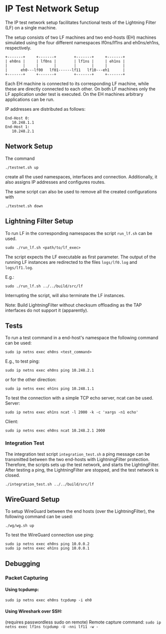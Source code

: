 # IP Test Network Setup

The IP test network setup facilitates functional tests of the Lightning Filter (LF) on a single machine.

The setup consists of two LF machines and two end-hosts (EH) machines simulated using the four different namespaces lf0ns/lf1ns and eh0ns/eh1ns, respectively.

```
+-------+     +-------+        +-------+     +-------+
| eh0ns |     | lf0ns |        | lf1ns |     | eh1ns |
|       |     |       |        |       |     |       |
|      eh0---lf00   lf01------lf11   lf10---eh1      |
+-------+     +-------+        +-------+     +-------+
```

Each EH machine is connected to its corresponding LF machine, while these are directly connected to each other.
On both LF machines only the LF application under test is executed. On the EH machines arbitrary applications can be run.

IP addresses are distributed as follows:
```
End-Host 0:
   10.248.1.1
End-Host 1:
   10.248.2.1
```

## Network Setup

The command
```
./testnet.sh up
```
create all the used namespaces, interfaces and connection. Additionally, it also assigns IP addresses and configures routes.

The same script can also be used to remove all the created configurations with
```
./testnet.sh down
```

## Lightning Filter Setup

To run LF in the corresponding namespaces the script ``run_lf.sh`` can be used.
```
sudo ./run_lf.sh <path/to/lf_exec>
```
The script expects the LF executable as first parameter. The output of the running LF instances are redirected to the files ``logs/lf0.log`` and ``logs/lf1.log``.

E.g.:
```
sudo ./run_lf.sh ../../build/src/lf
```

Interrupting the script, will also terminate the LF instances.

Note: Build LightningFilter without checksum offloading as the TAP interfaces do not support it (apparently).

## Tests

To run a test command in a end-host's namespace the following command can be used:
```
sudo ip netns exec eh0ns <test_command>
```

E.g., to test ping:
```
sudo ip netns exec eh0ns ping 10.248.2.1
```
or for the other direction:
```
sudo ip netns exec eh1ns ping 10.248.1.1
```

To test the connection with a simple TCP echo server, ncat can be used.
Server:
```
sudo ip netns exec eh1ns ncat -l 2000 -k -c 'xargs -n1 echo'
```
Client:
```
sudo ip netns exec eh0ns ncat 10.248.2.1 2000
```

### Integration Test

The integration test script `integration_test.sh` a ping message can be transmitted between the two end-hosts with LightningFilter protection.
Therefore, the scripts sets up the test network, and starts the LightingFilter. After testing a ping, the LightningFilter are stopped, and the test network is closed.

```
./integration_test.sh ../../build/src/lf
```

## WireGuard Setup
To setup WireGuard between the end hosts (over the LightningFilter), the following command can be used:
```
./wg/wg.sh up
```

To test the WireGuard connection use ping:
```
sudo ip netns exec eh0ns ping 10.0.0.2
sudo ip netns exec eh1ns ping 10.0.0.1
```


## Debugging

### Packet Capturing

#### Using tcpdump:

```
sudo ip netns exec eh0ns tcpdump -i eh0
```

#### Using Wireshark over SSH:
(requires passwordless sudo on remote)
Remote capture command: `sudo ip netns exec lf1ns tcpdump -U -nni lf11 -w -`